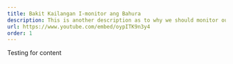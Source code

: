 ```yaml
---
title: Bakit Kailangan I-monitor ang Bahura
description: This is another description as to why we should monitor our coral reefs
url: https://www.youtube.com/embed/oypITK9n3y4
order: 1
---
```

Testing for content
